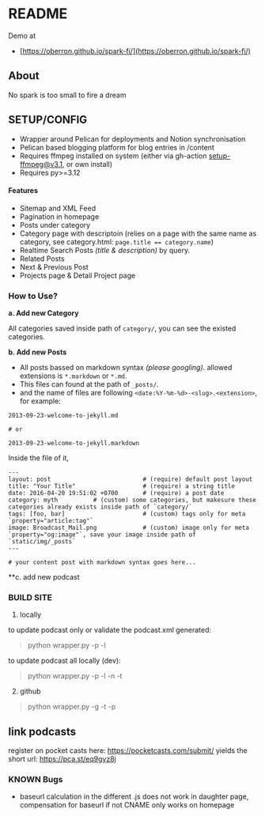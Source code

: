 # README

Demo at
* [https://oberron.github.io/spark-fi/](https://oberron.github.io/spark-fi/)


## About

No spark is too small to fire a dream


## SETUP/CONFIG

* Wrapper around Pelican for deployments and Notion synchronisation
* Pelican based blogging platform for blog entries in /content
* Requires ffmpeg installed on system (either via gh-action setup-ffmpeg@v3.1, or own install)
* Requires py>=3.12

#### Features

* Sitemap and XML Feed
* Pagination in homepage
* Posts under category
* Category page with descriptoin (relies on a page with the same name as category, see category.html: `page.title == category.name`)
* Realtime Search Posts _(title & description)_ by query.
* Related Posts
* Next & Previous Post
* Projects page & Detail Project page

### How to Use?

**a. Add new Category**

All categories saved inside path of `category/`, you can see the existed categories.

**b. Add new Posts**

* All posts bassed on markdown syntax _(please googling)_. allowed extensions is `*.markdown` or `*.md`.
* This files can found at the path of `_posts/`.
* and the name of files are following `<date:%Y-%m-%d>-<slug>.<extension>`, for example:

```
2013-09-23-welcome-to-jekyll.md

# or

2013-09-23-welcome-to-jekyll.markdown
```

Inside the file of it,

```
---
layout: post                          # (require) default post layout
title: "Your Title"                   # (require) a string title
date: 2016-04-20 19:51:02 +0700       # (require) a post date
category: myth          # (custom) some categories, but makesure these categories already exists inside path of `category/`
tags: [foo, bar]                      # (custom) tags only for meta `property="article:tag"`
image: Broadcast_Mail.png             # (custom) image only for meta `property="og:image"`, save your image inside path of `static/img/_posts`
---

# your content post with markdown syntax goes here...
```

**c. add new podcast



### BUILD SITE

1. locally

to update podcast only or validate the podcast.xml generated:

> python wrapper.py -p -l

to update podcast all locally (dev):

> python wrapper.py -p -l -n -t

2. github

> python wrapper.py -g -t -p

## link podcasts

register on pocket casts here:
https://pocketcasts.com/submit/
yields the short url:
https://pca.st/eq9gyz8j


### KNOWN Bugs

* baseurl calculation in the different .js does not work in daughter page, compensation for baseurl if not CNAME only works on homepage
